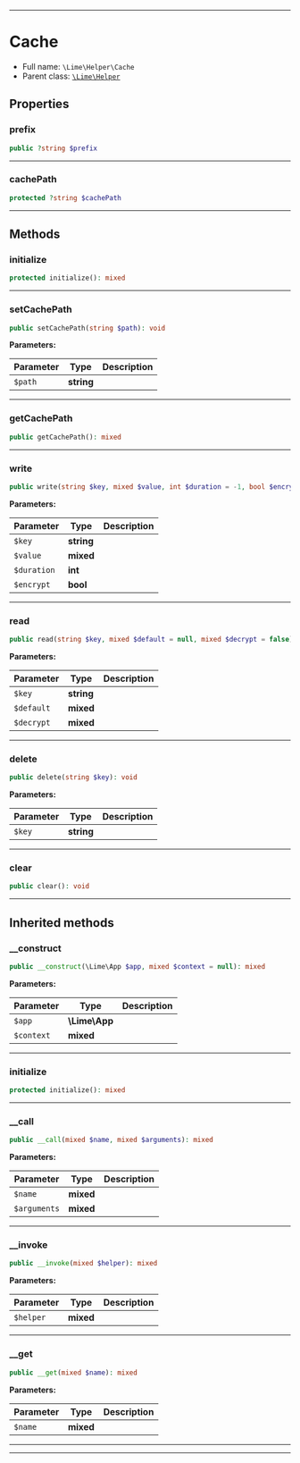***

# Cache

* Full name: `\Lime\Helper\Cache`
* Parent class: [`\Lime\Helper`](../Helper.md)

## Properties

### prefix

```php
public ?string $prefix
```

***

### cachePath

```php
protected ?string $cachePath
```

***

## Methods

### initialize

```php
protected initialize(): mixed
```

***

### setCachePath

```php
public setCachePath(string $path): void
```

**Parameters:**

| Parameter | Type | Description |
|-----------|------|-------------|
| `$path` | **string** |  |

***

### getCachePath

```php
public getCachePath(): mixed
```

***

### write

```php
public write(string $key, mixed $value, int $duration = -1, bool $encrypt = false): void
```

**Parameters:**

| Parameter | Type | Description |
|-----------|------|-------------|
| `$key` | **string** |  |
| `$value` | **mixed** |  |
| `$duration` | **int** |  |
| `$encrypt` | **bool** |  |

***

### read

```php
public read(string $key, mixed $default = null, mixed $decrypt = false): mixed
```

**Parameters:**

| Parameter | Type | Description |
|-----------|------|-------------|
| `$key` | **string** |  |
| `$default` | **mixed** |  |
| `$decrypt` | **mixed** |  |

***

### delete

```php
public delete(string $key): void
```

**Parameters:**

| Parameter | Type | Description |
|-----------|------|-------------|
| `$key` | **string** |  |

***

### clear

```php
public clear(): void
```

***

## Inherited methods

### __construct

```php
public __construct(\Lime\App $app, mixed $context = null): mixed
```

**Parameters:**

| Parameter | Type | Description |
|-----------|------|-------------|
| `$app` | **\Lime\App** |  |
| `$context` | **mixed** |  |

***

### initialize

```php
protected initialize(): mixed
```

***

### __call

```php
public __call(mixed $name, mixed $arguments): mixed
```

**Parameters:**

| Parameter | Type | Description |
|-----------|------|-------------|
| `$name` | **mixed** |  |
| `$arguments` | **mixed** |  |

***

### __invoke

```php
public __invoke(mixed $helper): mixed
```

**Parameters:**

| Parameter | Type | Description |
|-----------|------|-------------|
| `$helper` | **mixed** |  |

***

### __get

```php
public __get(mixed $name): mixed
```

**Parameters:**

| Parameter | Type | Description |
|-----------|------|-------------|
| `$name` | **mixed** |  |

***


***

